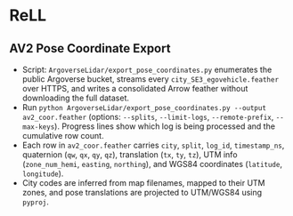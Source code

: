# ReLL

## AV2 Pose Coordinate Export
- Script: `ArgoverseLidar/export_pose_coordinates.py` enumerates the public Argoverse bucket, streams every `city_SE3_egovehicle.feather` over HTTPS, and writes a consolidated Arrow feather without downloading the full dataset.
- Run `python ArgoverseLidar/export_pose_coordinates.py --output av2_coor.feather` (options: `--splits`, `--limit-logs`, `--remote-prefix`, `--max-keys`). Progress lines show which log is being processed and the cumulative row count.
- Each row in `av2_coor.feather` carries `city`, `split`, `log_id`, `timestamp_ns`, quaternion (`qw`, `qx`, `qy`, `qz`), translation (`tx`, `ty`, `tz`), UTM info (`zone_num_hemi`, `easting`, `northing`), and WGS84 coordinates (`latitude`, `longitude`).
- City codes are inferred from map filenames, mapped to their UTM zones, and pose translations are projected to UTM/WGS84 using `pyproj`.
